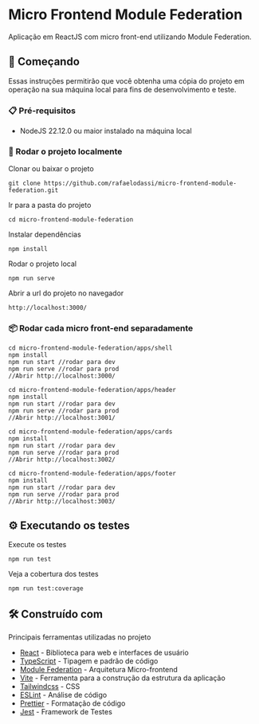 # Micro Frontend Module Federation

Aplicação em ReactJS com micro front-end utilizando Module Federation.

## 🚀 Começando

Essas instruções permitirão que você obtenha uma cópia do projeto em operação na sua máquina local para fins de desenvolvimento e teste.

### 📋 Pré-requisitos

- NodeJS 22.12.0 ou maior instalado na máquina local

### 🔧 Rodar o projeto localmente

Clonar ou baixar o projeto

```
git clone https://github.com/rafaelodassi/micro-frontend-module-federation.git
```

Ir para a pasta do projeto

```
cd micro-frontend-module-federation
```

Instalar dependências

```
npm install
```

Rodar o projeto local

```
npm run serve
```

Abrir a url do projeto no navegador

```
http://localhost:3000/
```

### 📦 Rodar cada micro front-end separadamente

```
cd micro-frontend-module-federation/apps/shell
npm install
npm run start //rodar para dev
npm run serve //rodar para prod
//Abrir http://localhost:3000/

cd micro-frontend-module-federation/apps/header
npm install
npm run start //rodar para dev
npm run serve //rodar para prod
//Abrir http://localhost:3001/

cd micro-frontend-module-federation/apps/cards
npm install
npm run start //rodar para dev
npm run serve //rodar para prod
//Abrir http://localhost:3002/

cd micro-frontend-module-federation/apps/footer
npm install
npm run start //rodar para dev
npm run serve //rodar para prod
//Abrir http://localhost:3003/
```

## ⚙️ Executando os testes

Execute os testes

```
npm run test
```

Veja a cobertura dos testes

```
npm run test:coverage
```

## 🛠️ Construído com

Principais ferramentas utilizadas no projeto

- [React](https://react.dev/) - Biblioteca para web e interfaces de usuário
- [TypeScript](https://www.typescriptlang.org/) - Tipagem e padrão de código
- [Module Federation](https://module-federation.io/) - Arquitetura Micro-frontend
- [Vite](https://vite.dev/) - Ferramenta para a construção da estrutura da aplicação
- [Tailwindcss](https://tailwindcss.com/) - CSS
- [ESLint](https://eslint.org/) - Análise de código
- [Prettier](https://prettier.io/) - Formatação de código
- [Jest](https://jestjs.io/pt-BR/) - Framework de Testes
